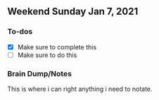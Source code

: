 ## Weekend Sunday Jan 7, 2021
### To-dos
- [x] Make sure to complete this
- [ ] Make sure to do this

### Brain Dump/Notes

This is where i can right anything i need to notate.